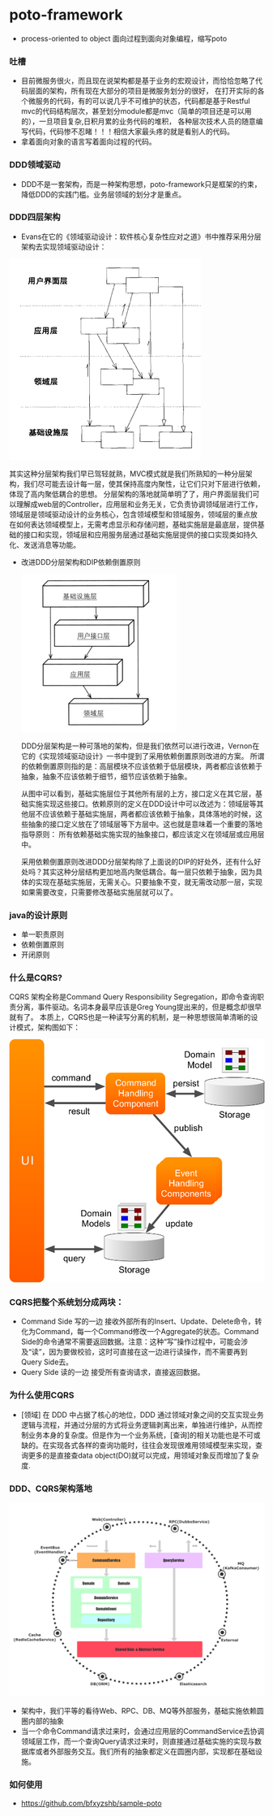 # poto-framework

- process-oriented to object 面向过程到面向对象编程，缩写poto

### 吐槽
- 目前微服务很火，而且现在说架构都是基于业务的宏观设计，而恰恰忽略了代码层面的架构，所有现在大部分的项目是微服务划分的很好，
在打开实际的各个微服务的代码，有的可以说几乎不可维护的状态，代码都是基于Restful mvc的代码结构层次，甚至划分module都是mvc（简单的项目还是可以用的），一旦项目复杂,日积月累的业务代码的堆积，
各种层次技术人员的随意编写代码，代码惨不忍睹！！！相信大家最头疼的就是看别人的代码。
- 拿着面向对象的语言写着面向过程的代码。

### DDD领域驱动
- DDD不是一套架构，而是一种架构思想，poto-framework只是框架的约束，降低DDD的实践门槛。业务层领域的划分才是重点。

### DDD四层架构
- Evans在它的《领域驱动设计：软件核心复杂性应对之道》书中推荐采用分层架构去实现领域驱动设计：

![](doc/ddd-四层架构-old.png) 
  
  其实这种分层架构我们早已驾轻就熟，MVC模式就是我们所熟知的一种分层架构，我们尽可能去设计每一层，使其保持高度内聚性，让它们只对下层进行依赖，体现了高内聚低耦合的思想。
分层架构的落地就简单明了了，用户界面层我们可以理解成web层的Controller，应用层和业务无关，它负责协调领域层进行工作，领域层是领域驱动设计的业务核心，包含领域模型和领域服务，领域层的重点放 在如何表达领域模型上，无需考虑显示和存储问题，基础实施层是最底层，提供基础的接口和实现，领域层和应用服务层通过基础实施层提供的接口实现类如持久化、发送消息等功能。

- 改进DDD分层架构和DIP依赖倒置原则

    ![](doc/ddd-四层-new.png)

  DDD分层架构是一种可落地的架构，但是我们依然可以进行改进，Vernon在它的《实现领域驱动设计》一书中提到了采用依赖倒置原则改进的方案。
所谓的依赖倒置原则指的是：高层模块不应该依赖于低层模块，两者都应该依赖于抽象，抽象不应该依赖于细节，细节应该依赖于抽象。

  从图中可以看到，基础实施层位于其他所有层的上方，接口定义在其它层，基础实施实现这些接口。依赖原则的定义在DDD设计中可以改述为：领域层等其他层不应该依赖于基础实施层，两者都应该依赖于抽象，具体落地的时候，这些抽象的接口定义放在了领域层等下方层中。这也就是意味着一个重要的落地指导原则： 所有依赖基础实施实现的抽象接口，都应该定义在领域层或应用层中。

  采用依赖倒置原则改进DDD分层架构除了上面说的DIP的好处外，还有什么好处吗？其实这种分层结构更加地高内聚低耦合。每一层只依赖于抽象，因为具体的实现在基础实施层，无需关心。只要抽象不变，就无需改动那一层，实现如果需要改变，只需要修改基础实施层就可以了。

### java的设计原则
- 单一职责原则
- 依赖倒置原则
- 开闭原则

### 什么是CQRS?
CQRS 架构全称是Command Query Responsibility Segregation，即命令查询职责分离，事件驱动。名词本身最早应该是Greg Young提出来的，但是概念却很早就有了。
本质上，CQRS也是一种读写分离的机制，是一种思想很简单清晰的设计模式，架构图如下：

![](doc/cqrs.png)

### CQRS把整个系统划分成两块：

- Command Side 写的一边
接收外部所有的Insert、Update、Delete命令，转化为Command，每一个Command修改一个Aggregate的状态。Command Side的命令通常不需要返回数据。注意：这种“写”操作过程中，可能会涉及“读”，因为要做校验，这时可直接在这一边进行读操作，而不需要再到Query Side去。
- Query Side 读的一边
接受所有查询请求，直接返回数据。

### 为什么使用CQRS
- [领域] 在 DDD 中占据了核心的地位，DDD 通过领域对象之间的交互实现业务逻辑与流程，并通过分层的方式将业务逻辑剥离出来，单独进行维护，从而控制业务本身的复杂度。但是作为一个业务系统，[查询]的相关功能也是不可或缺的。在实现各式各样的查询功能时，往往会发现很难用领域模型来实现，查询更多的是直接查data object(DO)就可以完成，用领域对象反而增加了复杂度.

### DDD、CQRS架构落地
![](doc/ddd-cqrs.png)
- 架构中，我们平等的看待Web、RPC、DB、MQ等外部服务，基础实施依赖圆圈内部的抽象
- 当一个命令Command请求过来时，会通过应用层的CommandService去协调领域层工作，而一个查询Query请求过来时，则直接通过基础实施的实现与数据库或者外部服务交互。我们所有的抽象都定义在圆圈内部，实现都在基础设施。

### 如何使用
- https://github.com/bfxyzshb/sample-poto

